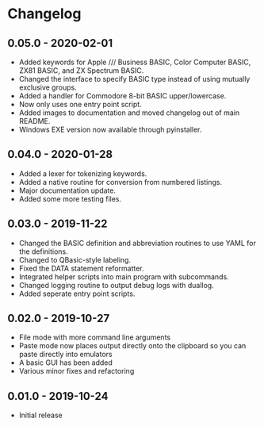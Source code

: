 # Changelog

## 0.05.0 - 2020-02-01

- Added keywords for Apple /// Business BASIC, Color Computer BASIC, ZX81 BASIC, and ZX Spectrum BASIC.
- Changed the interface to specify BASIC type instead of using mutually exclusive groups.
- Added a handler for Commodore 8-bit BASIC upper/lowercase.
- Now only uses one entry point script.
- Added images to documentation and moved changelog out of main README.
- Windows EXE version now available through pyinstaller.

## 0.04.0 - 2020-01-28

- Added a lexer for tokenizing keywords.
- Added a native routine for conversion from numbered listings.
- Major documentation update.
- Added some more testing files.

## 0.03.0 - 2019-11-22

- Changed the BASIC definition and abbreviation routines to use YAML for the definitions.
- Changed to QBasic-style labeling.
- Fixed the DATA statement reformatter.
- Integrated helper scripts into main program with subcommands.
- Changed logging routine to output debug logs with duallog.
- Added seperate entry point scripts.

## 0.02.0 - 2019-10-27

- File mode with more command line arguments
- Paste mode now places output directly onto the clipboard so you can paste directly into emulators
- A basic GUI has been added
- Various minor fixes and refactoring

## 0.01.0 - 2019-10-24

- Initial release
